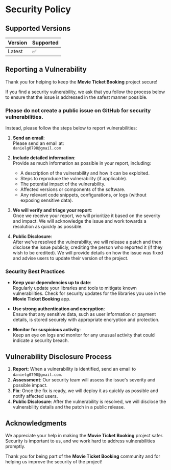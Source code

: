 # Security Policy

## Supported Versions

| Version | Supported          |
| ------- | ------------------ |
| Latest  | :white_check_mark: |

## Reporting a Vulnerability

Thank you for helping to keep the **Movie Ticket Booking** project secure!

If you find a security vulnerability, we ask that you follow the process below to ensure that the issue is addressed in the safest manner possible.

### Please do not create a public issue on GitHub for security vulnerabilities.

Instead, please follow the steps below to report vulnerabilities:

1. **Send an email**:  
   Please send an email at:  
   `danielg0798@gmail.com` 

2. **Include detailed information**:  
   Provide as much information as possible in your report, including:
   - A description of the vulnerability and how it can be exploited.
   - Steps to reproduce the vulnerability (if applicable).
   - The potential impact of the vulnerability.
   - Affected versions or components of the software.
   - Any relevant code snippets, configurations, or logs (without exposing sensitive data).

3. **We will verify and triage your report**:  
   Once we receive your report, we will prioritize it based on the severity and impact. We will acknowledge the issue and work towards a resolution as quickly as possible.

4. **Public Disclosure**:  
   After we've resolved the vulnerability, we will release a patch and then disclose the issue publicly, crediting the person who reported it (if they wish to be credited). We will provide details on how the issue was fixed and advise users to update their version of the project.

### Security Best Practices

- **Keep your dependencies up to date**:  
  Regularly update your libraries and tools to mitigate known vulnerabilities. Check for security updates for the libraries you use in the **Movie Ticket Booking** app.

- **Use strong authentication and encryption**:  
  Ensure that any sensitive data, such as user information or payment details, is stored securely with appropriate encryption and protection.

- **Monitor for suspicious activity**:  
  Keep an eye on logs and monitor for any unusual activity that could indicate a security breach.

## Vulnerability Disclosure Process

1. **Report**: When a vulnerability is identified, send an email to `danielg0798@gmail.com`.
2. **Assessment**: Our security team will assess the issue's severity and possible impact.
3. **Fix**: Once the fix is ready, we will deploy it as quickly as possible and notify affected users.
4. **Public Disclosure**: After the vulnerability is resolved, we will disclose the vulnerability details and the patch in a public release.

## Acknowledgments

We appreciate your help in making the **Movie Ticket Booking** project safer. Security is important to us, and we work hard to address vulnerabilities promptly.

Thank you for being part of the **Movie Ticket Booking** community and for helping us improve the security of the project!
